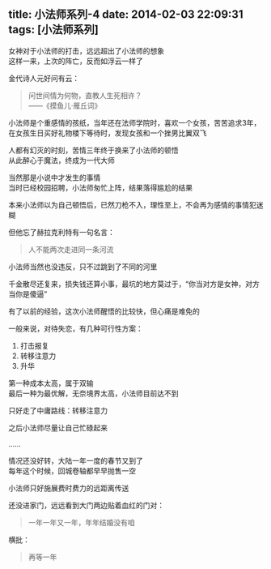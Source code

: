 title: 小法师系列-4
date: 2014-02-03 22:09:31
tags: [小法师系列]
---

女神对于小法师的打击，远远超出了小法师的想象  
这样一来，上次的阵亡，反而如浮云一样了  


金代诗人元好问有云：
>问世间情为何物，直教人生死相许？  
——《摸鱼儿·雁丘词》

小法师是个重感情的孩纸，当年还在法师学院时，喜欢一个女孩，苦苦追求3年，在女孩生日买好礼物楼下等待时，发现女孩和一个挫男比翼双飞  

人都有幻灭的时刻，苦情三年终于换来了小法师的顿悟  
从此醉心于魔法，终成为一代大师  

当然那是小说中才发生的事情  
当时已经校园招聘，小法师匆忙上阵，结果落得尴尬的结果  

本来小法师以为自己顿悟后，已然刀枪不入，理性至上，不会再为感情的事情犯迷糊

但他忘了赫拉克利特有一句名言：
>人不能两次走进同一条河流

小法师当然也没违反，只不过跳到了不同的河里

千金散尽还复来，损失钱还算小事，最坑的地方莫过于，“你当对方是女神，对方当你是傻逼”  

有了以前的经验，这次小法师醒悟的比较快，但心痛是难免的  

一般来说，对待失恋，有几种可行性方案：

1. 打击报复
2. 转移注意力
3. 升华

第一种成本太高，属于双输  
最后一种为最优解，无奈境界太高，小法师目前达不到  

只好走了中庸路线：转移注意力   

之后小法师尽量让自己忙碌起来  

……

情况还没好转，大陆一年一度的春节又到了  
每年这个时候，回城卷轴都早早抛售一空  

小法师只好施展费时费力的远距离传送  

还没进家门，远远看到大门两边贴着血红的门对：  
>一年一年又一年，年年结婚没有咱
  
横批：
>再等一年  